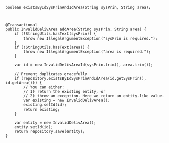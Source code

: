     boolean existsByIdSysPrinAndIdArea(String sysPrin, String area);



    @Transactional
    public InvalidDelivArea addArea(String sysPrin, String area) {
        if (!StringUtils.hasText(sysPrin)) {
            throw new IllegalArgumentException("sysPrin is required.");
        }
        if (!StringUtils.hasText(area)) {
            throw new IllegalArgumentException("area is required.");
        }

        var id = new InvalidDelivAreaId(sysPrin.trim(), area.trim());

        // Prevent duplicates gracefully
        if (repository.existsByIdSysPrinAndIdArea(id.getSysPrin(), id.getArea())) {
            // You can either:
            // 1) return the existing entity, or
            // 2) throw an exception. Here we return an entity-like value.
            var existing = new InvalidDelivArea();
            existing.setId(id);
            return existing;
        }

        var entity = new InvalidDelivArea();
        entity.setId(id);
        return repository.save(entity);
    }
